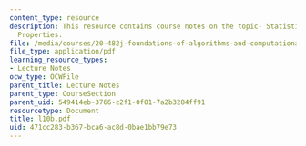 ```yaml
---
content_type: resource
description: This resource contains course notes on the topic- Statistical Mechanical
  Properties.
file: /media/courses/20-482j-foundations-of-algorithms-and-computational-techniques-in-systems-biology-spring-2006/471cc283b367bca6ac8d0bae1bb79e73_l10b.pdf
file_type: application/pdf
learning_resource_types:
- Lecture Notes
ocw_type: OCWFile
parent_title: Lecture Notes
parent_type: CourseSection
parent_uid: 549414eb-3766-c2f1-0f01-7a2b3284ff91
resourcetype: Document
title: l10b.pdf
uid: 471cc283-b367-bca6-ac8d-0bae1bb79e73
---
```

